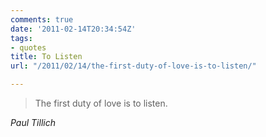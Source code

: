 ```yaml
---
comments: true
date: '2011-02-14T20:34:54Z'
tags:
- quotes
title: To Listen
url: "/2011/02/14/the-first-duty-of-love-is-to-listen/"

---
```

<blockquote class="big">The first duty of love is to listen.</blockquote>

<cite class="big">Paul Tillich</cite>





